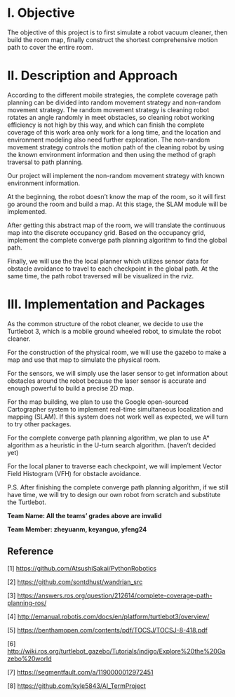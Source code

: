 # I. Objective

The objective of this project is to first simulate a robot vacuum cleaner, then build the room map, finally construct the shortest comprehensive motion path to cover the entire room.

# II. Description and Approach

According to the different mobile strategies, the complete coverage path planning can be divided into random movement strategy and non-random movement strategy. The random movement strategy is cleaning robot rotates an angle randomly in meet obstacles, so cleaning robot working efficiency is not high by this way, and which can finish the complete coverage of this work area only work for a long time, and the location and environment modeling also need further exploration. The non-random movement strategy controls the motion path of the cleaning robot by using the known environment information and then using the method of graph traversal to path planning.

Our project will implement the non-random movement strategy with known environment information.

At the beginning, the robot doesn’t know the map of the room, so it will first go around the room and build a map. At this stage, the SLAM module will be implemented.

After getting this abstract map of the room, we will translate the continuous map into the discrete occupancy grid. Based on the occupancy grid, implement the complete converge path planning algorithm to find the global path.

Finally, we will use the the local planner which utilizes sensor data for obstacle avoidance to travel to each checkpoint in the global path. At the same time, the path robot traversed will be visualized in the rviz.

# III. Implementation and Packages

As the common structure of the robot cleaner, we decide to use the Turtlebot 3, which is a mobile ground wheeled robot, to simulate the robot cleaner.

For the construction of the physical room, we will use the gazebo to make a map and use that map to simulate the physical room.

For the sensors, we will simply use the laser sensor to get information about obstacles around the robot because the laser sensor is accurate and enough powerful to build a precise 2D map.

For the map building, we plan to use the Google open-sourced Cartographer system to implement real-time simultaneous localization and mapping (SLAM). If this system does not work well as expected, we will turn to try other packages.

For the complete converge path planning algorithm, we plan to use A* algorithm as a heuristic in the U-turn search algorithm. (haven’t decided yet)

For the local planer to traverse each checkpoint, we will implement Vector Field Histogram (VFH) for obstacle avoidance.

P.S. After finishing the complete converge path planning algorithm, if we still have time, we will try to design our own robot from scratch and substitute the Turtlebot.


**Team Name: All the teams’ grades above are invalid**

**Team Member: zheyuanm, keyanguo, yfeng24**

## Reference

[1] https://github.com/AtsushiSakai/PythonRobotics

[2] https://github.com/sontdhust/wandrian_src

[3] https://answers.ros.org/question/212614/complete-coverage-path-planning-ros/

[4] http://emanual.robotis.com/docs/en/platform/turtlebot3/overview/

[5] https://benthamopen.com/contents/pdf/TOCSJ/TOCSJ-8-418.pdf

[6] http://wiki.ros.org/turtlebot_gazebo/Tutorials/indigo/Explore%20the%20Gazebo%20world

[7] https://segmentfault.com/a/1190000012972451

[8] https://github.com/kyle5843/AI_TermProject
